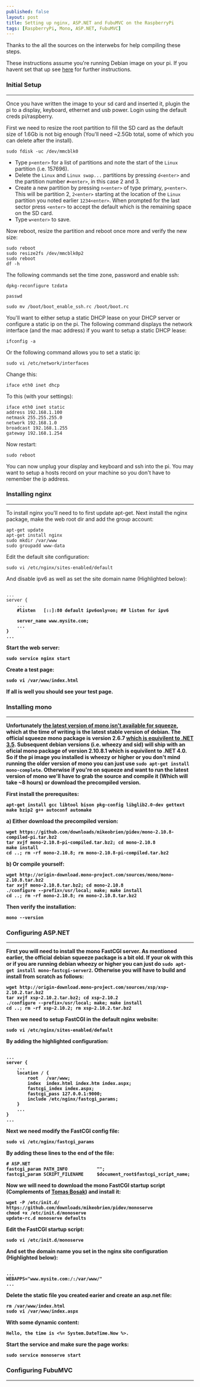 ```yaml
---
published: false
layout: post
title: Setting up nginx, ASP.NET and FubuMVC on the RaspberryPi
tags: [RaspberryPi, Mono, ASP.NET, FubuMVC]
---
```


Thanks to the all the sources on the interwebs for help compiling these steps.

These instructions assume you're running Debian image on your pi. If you havent set that up see [here](http://www.raspberrypi.org/downloads) for further instructions. 

### Initial Setup ###
--------

Once you have written the image to your sd card and inserted it, plugin the pi to a display, keyboard, ethernet and usb power. Login using the default creds pi/raspberry. 

First we need to resize the root partition to fill the SD card as the default size of 1.6Gb is not big enough (You'll need ~2.5Gb total, some of which you can delete after the install). 

    sudo fdisk -uc /dev/mmcblk0
    
* Type `p<enter>` for a list of partitions and note the start of the `Linux` partition (i.e. 157696). 
* Delete the `Linux` and `Linux swap...` partitions by pressing `d<enter>` and the partition number `#<enter>`, in this case 2 and 3.
* Create a new partition by pressing `n<enter>` of type primary, `p<enter>`. This will be partition 2, `2<enter>` starting at the location of the `Linux` partition you noted earlier `1234<enter>`. When prompted for the last sector press `<enter>` to accept the default which is the remaining space on the SD card.
* Type `w<enter>` to save.

Now reboot, resize the partition and reboot once more and verify the new size:

    sudo reboot
    sudo resize2fs /dev/mmcblk0p2
    sudo reboot
    df -h

The following commands set the time zone, password and enable ssh:

    dpkg-reconfigure tzdata

    passwd
    
    sudo mv /boot/boot_enable_ssh.rc /boot/boot.rc

You'll want to either setup a static DHCP lease on your DHCP server or configure a static ip on the pi. The following command displays the network interface (and the mac address) if you want to setup a static DHCP lease:

    ifconfig -a
    
Or the following command allows you to set a static ip:

    sudo vi /etc/network/interfaces
    
Change this:

    iface eth0 inet dhcp
    
To this (with your settings):

    iface eth0 inet static
    address 192.168.1.100
    netmask 255.255.255.0
    network 192.168.1.0
    broadcast 192.168.1.255
    gateway 192.168.1.254

Now restart:

    sudo reboot

You can now unplug your display and keyboard and ssh into the pi. You may want to setup a hosts record on your machine so you don't have to remember the ip address.

### Installing nginx ###
-------

To install nginx you'll need to to first update apt-get. Next install the nginx package, make the web root dir and add the group account:

    apt-get update
    apt-get install nginx
    sudo mkdir /var/www
    sudo groupadd www-data

Edit the default site configuration:

    sudo vi /etc/nginx/sites-enabled/default

And disable ipv6 as well as set the site domain name (Highlighted below):

<pre><code>
...
server {
    ...
    <b>#<b/>listen   [::]:80 default ipv6only=on; ## listen for ipv6
    
    server_name <b>www.mysite.com</b>;
    ...
}
...
</code></pre>

    
Start the web server:
    
    sudo service nginx start
    
Create a test page:

    sudo vi /var/www/index.html
    
If all is well you should see your test page.

### Installing mono ###
-------

Unfortunately [the latest version of mono isn't available for squeeze](http://mono-project.com/DistroPackages/Debian), which at the time of writing is the latest stable version of debian. The official squeeze mono package is version 2.6.7 [which is equivilent to .NET 3.5](http://en.wikipedia.org/wiki/Mono_(software)#History). Subsequent debian versions (i.e. wheezy and sid) will ship with an oficial mono package of version 2.10.8.1 which is equivilent to .NET 4.0. So if the pi image you installed is wheezy or higher or you don't mind running the older version of mono you can just use `sudo apt-get install mono-complete`. Otherwise if you're on squeeze and want to run the latest version of mono we'll have to grab the source and compile it (Which will take ~8 hours) or download the precompiled version.

First install the prerequsites:

    apt-get install gcc libtool bison pkg-config libglib2.0-dev gettext make bzip2 g++ autoconf automake

a) Either download the precompiled version:

    wget https://github.com/downloads/mikeobrien/pidev/mono-2.10.8-compiled-pi.tar.bz2
    tar xvjf mono-2.10.8-pi-compiled.tar.bz2; cd mono-2.10.8
    make install
    cd ..; rm -rf mono-2.10.8; rm mono-2.10.8-pi-compiled.tar.bz2

b) Or compile yourself:

    wget http://origin-download.mono-project.com/sources/mono/mono-2.10.8.tar.bz2
    tar xvjf mono-2.10.8.tar.bz2; cd mono-2.10.8
    ./configure --prefix=/usr/local; make; make install
    cd ..; rm -rf mono-2.10.8; rm mono-2.10.8.tar.bz2

Then verify the installation:

    mono --version

### Configuring ASP.NET ###
-------

First you will need to install the mono FastCGI server. As mentioned earlier, the official debian squeeze package is a bit old. If your ok with this or if you are running debian wheezy or higher you can just do `sudo apt-get install mono-fastcgi-server2`. Otherwise you will have to build and install from scratch as follows:

    wget http://origin-download.mono-project.com/sources/xsp/xsp-2.10.2.tar.bz2
    tar xvjf xsp-2.10.2.tar.bz2; cd xsp-2.10.2
    ./configure --prefix=/usr/local; make; make install
    cd ..; rm -rf xsp-2.10.2; rm xsp-2.10.2.tar.bz2
    
Then we need to setup FastCGI in the default nginx website:

    sudo vi /etc/nginx/sites-enabled/default

By adding the highlighted configuration:

<pre><code>
...
server {
    ...
    location / {
        root   /var/www;
        index  index.html index.htm <b>index.aspx</b>;
        <b>fastcgi_index index.aspx;
        fastcgi_pass 127.0.0.1:9000;
        include /etc/nginx/fastcgi_params;</b>
    }
    ...
}
...
</code></pre>

Next we need modify the FastCGI config file:

    sudo vi /etc/nginx/fastcgi_params

By adding these lines to the end of the file:

    # ASP.NET
    fastcgi_param PATH_INFO           "";
    fastcgi_param SCRIPT_FILENAME     $document_root$fastcgi_script_name;

Now we will need to download the mono FastCGI startup script (Complements of [Tomas Bosak](http://yojimbo87.github.com)) and install it:

    wget -P /etc/init.d/ https://github.com/downloads/mikeobrien/pidev/monoserve
    chmod +x /etc/init.d/monoserve
    update-rc.d monoserve defaults
    
Edit the FastCGI startup script:

    sudo vi /etc/init.d/monoserve

And set the domain name you set in the nginx site configuration (Highlighted below):

<pre><code>
...
WEBAPPS="<b>www.mysite.com</b>:/:/var/www/"
...
</code></pre>

Delete the static file you created earier and create an asp.net file:

    rm /var/www/index.html
    sudo vi /var/www/index.aspx
    
With some dynamic content:

    Hello, the time is <%= System.DateTime.Now %>.
    
Start the service and make sure the page works:

    sudo service monoserve start
    
### Configuring FubuMVC ###
-------


